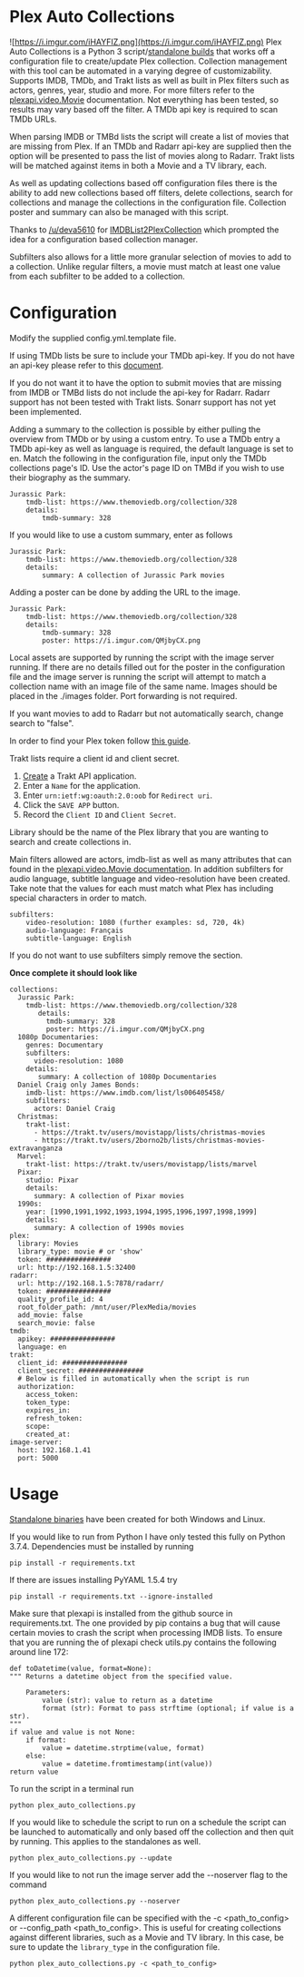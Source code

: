 # Plex Auto Collections
![https://i.imgur.com/iHAYFIZ.png](https://i.imgur.com/iHAYFIZ.png)
Plex Auto Collections is a Python 3 script/[standalone builds](https://github.com/vladimir-tutin/Plex-Auto-Collections/tree/master/dist) that 
works off a configuration file to create/update Plex collection. Collection management with this tool can be automated 
in a varying degree of customizability. Supports IMDB, TMDb, and Trakt lists as well as built in Plex 
filters such as actors, genres, year, studio and more. For more filters refer to the 
[plexapi.video.Movie](https://python-plexapi.readthedocs.io/en/latest/modules/video.html#plexapi.video.Movie) 
documentation. Not everything has been tested, so results may vary based off the filter. A TMDb api key is required to 
scan TMDb URLs.

When parsing IMDB or TMBd lists the script will create a list of movies that are missing from Plex. If an TMDb and 
Radarr api-key are supplied then the option will be presented to pass the list of movies along to Radarr. Trakt lists will be matched against items in both a Movie and a TV library, each.

As well as updating collections based off configuration files there is the ability to add new collections based off 
filters, delete collections, search for collections and manage the collections in the configuration file. Collection 
poster and summary can also be managed with this script.

Thanks to [/u/deva5610](https://www.reddit.com/user/deva5610) for 
[IMDBList2PlexCollection](https://github.com/deva5610/IMDBList2PlexCollection) which prompted the idea for a 
configuration based collection manager.

Subfilters also allows for a little more granular selection of movies to add to a collection. Unlike regular filters, a 
movie must match at least one value from each subfilter to be added to a collection.

# Configuration
Modify the supplied config.yml.template file.

If using TMDb lists be sure to include your TMDb api-key. If you do not have an api-key please refer to this 
[document](https://developers.themoviedb.org/3/getting-started/introduction).

If you do not want it to have the option to submit movies that are missing from IMDB or TMBd lists do not include the 
api-key for Radarr. Radarr support has not been tested with Trakt lists. Sonarr support has not yet been implemented.

Adding a summary to the collection is possible by either pulling the overview from TMDb or by using a custom entry. To
use a TMDb entry a TMDb api-key as well as language is required, the default language is set to en. Match the following 
in the configuration file, input only the TMDb collections page's ID. Use the actor's page ID on TMBd if you wish to 
use their biography as the summary.

    Jurassic Park:
        tmdb-list: https://www.themoviedb.org/collection/328
        details:
            tmdb-summary: 328

If you would like to use a custom summary, enter as follows

    Jurassic Park:
        tmdb-list: https://www.themoviedb.org/collection/328
        details:
            summary: A collection of Jurassic Park movies
            
Adding a poster can be done by adding the URL to the image.

    Jurassic Park:
        tmdb-list: https://www.themoviedb.org/collection/328
        details:
            tmdb-summary: 328
            poster: https://i.imgur.com/QMjbyCX.png

Local assets are supported by running the script with the image server running. If there are no details filled out for 
the poster in the configuration file and the image server is running the script will attempt to match a collection name 
with an image file of the same name. Images should be placed in the ./images folder. Port forwarding is not required.

If you want movies to add to Radarr but not automatically search, change search to "false".

In order to find your Plex token follow 
[this guide](https://support.plex.tv/articles/204059436-finding-an-authentication-token-x-plex-token/).

Trakt lists require a client id and client secret.
1. [Create](https://trakt.tv/oauth/applications/new) a Trakt API application.
2. Enter a `Name` for the application.
3. Enter `urn:ietf:wg:oauth:2.0:oob` for `Redirect uri`.
4. Click the `SAVE APP` button.
5. Record the `Client ID` and `Client Secret`. 

Library should be the name of the Plex library that you are wanting to search and create collections in.

Main filters allowed are actors, imdb-list as well as many attributes that can found in the [plexapi.video.Movie 
documentation](https://python-plexapi.readthedocs.io/en/latest/modules/video.html#plexapi.video.Movie). In addition 
subfilters for audio language, subtitle language and video-resolution have been created. Take note that the values for 
each must match what Plex has including special characters in order to match.

    subfilters:
        video-resolution: 1080 (further examples: sd, 720, 4k)
        audio-language: Français
        subtitle-language: English

If you do not want to use subfilters simply remove the section.

**Once complete it should look like**
```
collections:
  Jurassic Park:
    tmdb-list: https://www.themoviedb.org/collection/328
       details:
         tmdb-summary: 328
         poster: https://i.imgur.com/QMjbyCX.png
  1080p Documentaries:
    genres: Documentary
    subfilters:
      video-resolution: 1080
    details:
       summary: A collection of 1080p Documentaries
  Daniel Craig only James Bonds:
    imdb-list: https://www.imdb.com/list/ls006405458/
    subfilters:
      actors: Daniel Craig
  Christmas:
    trakt-list:
      - https://trakt.tv/users/movistapp/lists/christmas-movies
      - https://trakt.tv/users/2borno2b/lists/christmas-movies-extravanganza
  Marvel:
    trakt-list: https://trakt.tv/users/movistapp/lists/marvel
  Pixar:
    studio: Pixar
    details:
      summary: A collection of Pixar movies
  1990s:
    year: [1990,1991,1992,1993,1994,1995,1996,1997,1998,1999]
    details:
      summary: A collection of 1990s movies
plex:
  library: Movies
  library_type: movie # or 'show'
  token: ################ 
  url: http://192.168.1.5:32400
radarr:
  url: http://192.168.1.5:7878/radarr/
  token: ################ 
  quality_profile_id: 4
  root_folder_path: /mnt/user/PlexMedia/movies
  add_movie: false
  search_movie: false
tmdb:
  apikey: ################ 
  language: en
trakt:
  client_id: ################ 
  client_secret: ################ 
  # Below is filled in automatically when the script is run
  authorization:
    access_token:
    token_type:
    expires_in:
    refresh_token:
    scope:
    created_at:
image-server:
  host: 192.168.1.41
  port: 5000
```

# Usage
[Standalone binaries](https://github.com/vladimir-tutin/Plex-Auto-Collections/tree/master/dist) have been created for both Windows and Linux.

If you would like to run from Python I have only tested this fully on Python 3.7.4. Dependencies must be installed by running

    pip install -r requirements.txt
    
If there are issues installing PyYAML 1.5.4 try

    pip install -r requirements.txt --ignore-installed
    
Make sure that plexapi is installed from the github source in requirements.txt. The one provided by pip contains a bug 
that will cause certain movies to crash the script when processing IMDB lists. To ensure that you are running the of 
plexapi check utils.py contains the following around line 172:

    def toDatetime(value, format=None):
    """ Returns a datetime object from the specified value.

        Parameters:
            value (str): value to return as a datetime
            format (str): Format to pass strftime (optional; if value is a str).
    """
    if value and value is not None:
        if format:
            value = datetime.strptime(value, format)
        else:
            value = datetime.fromtimestamp(int(value))
    return value

To run the script in a terminal run

    python plex_auto_collections.py
    
If you would like to schedule the script to run on a schedule the script can be launched to automatically and only 
based off the collection and then quit by running. This applies to the standalones as well.

    python plex_auto_collections.py --update

If you would like to not run the image server add the --noserver flag to the command

    python plex_auto_collections.py --noserver
    
A different configuration file can be specified with the -c <path_to_config> or --config_path <path_to_config>. This is useful for creating collections against different libraries, such as a Movie and TV library. In this case, be sure to update the `library_type` in the configuration file.

```
python plex_auto_collections.py -c <path_to_config>
```
